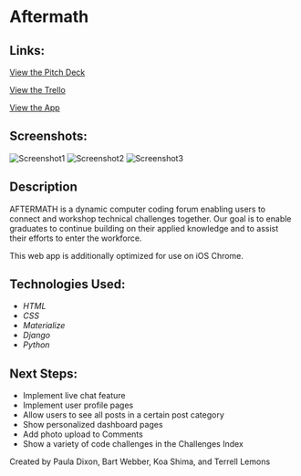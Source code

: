 # Aftermath


## Links:

[View the Pitch Deck](https://docs.google.com/presentation/d/1HjGEziiYzdeLePbSY8IKrARZSa7_am0naTw4eNBSJws/edit?usp=sharing)

[View the Trello](https://trello.com/b/ajHjwUkv/aftermath)

[View the App](http://aftermath-app.herokuapp.com/)


## Screenshots:

![Screenshot1](https://i.imgur.com/jGN4csu.png)
![Screenshot2](https://i.imgur.com/Yor3nuT.png)
![Screenshot3](https://i.imgur.com/0qeVGrP.png)


## Description

AFTERMATH is a dynamic computer coding forum enabling users to connect and workshop technical challenges together. Our goal is to enable graduates to continue building on their applied knowledge and to assist their efforts to enter the workforce.  

This web app is additionally optimized for use on iOS Chrome.


## Technologies Used:

- _HTML_
- _CSS_
- _Materialize_
- _Django_
- _Python_



## Next Steps:

- Implement live chat feature
- Implement user profile pages
- Allow users to see all posts in a certain post category
- Show personalized dashboard pages
- Add photo upload to Comments
- Show a variety of code challenges in the Challenges Index


 
Created by Paula Dixon, Bart Webber, Koa Shima, and Terrell Lemons

